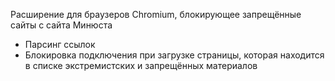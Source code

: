 Расширение для браузеров Chromium, блокирующее запрещённые сайты с сайта Минюста  

- Парсинг ссылок  
- Блокировка подключения при загрузке страницы, которая находится в списке экстремистских и запрещённых материалов
